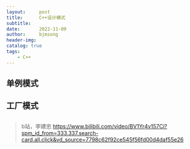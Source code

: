 ```yaml
---
layout:     post
title:      C++设计模式
subtitle:   
date:       2022-11-09
author:     bjmsong
header-img: 
catalog: true
tags:
    - C++
---
```

## 单例模式


## 工厂模式


## 
>b站，李建忠
>https://www.bilibili.com/video/BV1Yr4y157Ci?spm_id_from=333.337.search-card.all.click&vd_source=7798c62f92ce545f56fd00d4daf55e26




